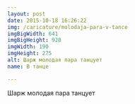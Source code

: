 ```yaml
---
layout: post
date: 2015-10-18 16:26:22
img: /caricature/molodaja-para-v-tance
imgBigWidth: 641
imgBigHeight: 928
imgWidth: 190
imgHeight: 275
alt: Шарж молодая пара танцует
name: В танце

---
```


Шарж молодая пара танцует
